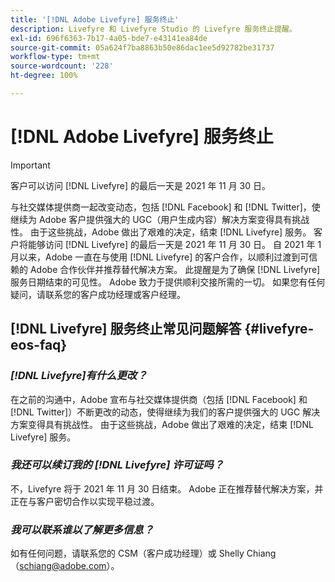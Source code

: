 ```yaml
---
title: '[!DNL Adobe Livefyre] 服务终止'
description: Livefyre 和 Livefyre Studio 的 Livefyre 服务终止提醒。
exl-id: 696f6363-7b17-4a05-bde7-e43141ea84de
source-git-commit: 05a624f7ba8863b50e86dac1ee5d92782be31737
workflow-type: tm+mt
source-wordcount: '228'
ht-degree: 100%

---
```


# [!DNL Adobe Livefyre] 服务终止

>[!IMPORTANT]
>
>客户可以访问 [!DNL Livefyre] 的最后一天是 2021 年 11 月 30 日。

与社交媒体提供商一起改变动态，包括 [!DNL Facebook] 和 [!DNL Twitter]，使继续为 Adobe 客户提供强大的 UGC（用户生成内容）解决方案变得具有挑战性。 由于这些挑战，Adobe 做出了艰难的决定，结束 [!DNL Livefyre] 服务。 客户将能够访问 [!DNL Livefyre] 的最后一天是 2021 年 11 月 30 日。 自 2021 年 1 月以来，Adobe 一直在与使用 [!DNL Livefyre] 的客户合作，以顺利过渡到可信赖的 Adobe 合作伙伴并推荐替代解决方案。 此提醒是为了确保 [!DNL Livefyre] 服务日期结束的可见性。 Adobe 致力于提供顺利交接所需的一切。 如果您有任何疑问，请联系您的客户成功经理或客户经理。

## [!DNL Livefyre] 服务终止常见问题解答 {#livefyre-eos-faq}

### **_[!DNL Livefyre]有什么更改？_**

在之前的沟通中，Adobe 宣布与社交媒体提供商（包括 [!DNL Facebook] 和 [!DNL Twitter]）不断更改的动态，使得继续为我们的客户提供强大的 UGC 解决方案变得具有挑战性。 由于这些挑战，Adobe 做出了艰难的决定，结束 [!DNL Livefyre] 服务。

### **_我还可以续订我的 [!DNL Livefyre] 许可证吗？_**

不，Livefyre 将于 2021 年 11 月 30 日结束。 Adobe 正在推荐替代解决方案，并正在与客户密切合作以实现平稳过渡。

### **_我可以联系谁以了解更多信息？_**

如有任何问题，请联系您的 CSM（客户成功经理）或 Shelly Chiang（schiang@adobe.com）。
